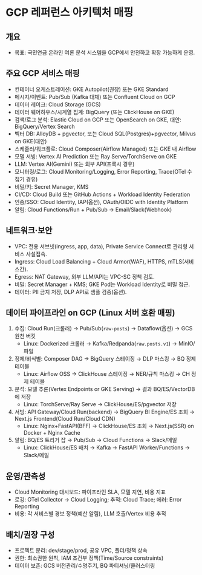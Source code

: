 # GCP 레퍼런스 아키텍처 매핑

## 개요
- 목표: 국민연금 온라인 여론 분석 시스템을 GCP에서 안전하고 확장 가능하게 운영.

## 주요 GCP 서비스 매핑
- 컨테이너 오케스트레이션: GKE Autopilot(권장) 또는 GKE Standard
- 메시지/이벤트: Pub/Sub (Kafka 대체) 또는 Confluent Cloud on GCP
- 데이터 레이크: Cloud Storage (GCS)
- 데이터 웨어하우스/시계열 집계: BigQuery (또는 ClickHouse on GKE)
- 검색/로그 분석: Elastic Cloud on GCP 또는 OpenSearch on GKE, 대안: BigQuery/Vertex Search
- 벡터 DB: AlloyDB + pgvector, 또는 Cloud SQL(Postgres)+pgvector, Milvus on GKE(대안)
- 스케줄러/워크플로: Cloud Composer(Airflow Managed) 또는 GKE 내 Airflow
- 모델 서빙: Vertex AI Prediction 또는 Ray Serve/TorchServe on GKE
- LLM: Vertex AI(Gemini) 또는 외부 API(프록시 경유)
- 모니터링/로그: Cloud Monitoring/Logging, Error Reporting, Trace(OTel 수집기 경유)
- 비밀/키: Secret Manager, KMS
- CI/CD: Cloud Build 또는 GitHub Actions + Workload Identity Federation
- 인증/SSO: Cloud Identity, IAP(옵션), OAuth/OIDC with Identity Platform
- 알림: Cloud Functions/Run + Pub/Sub → Email/Slack(Webhook)

## 네트워크·보안
- VPC: 전용 서브넷(ingress, app, data), Private Service Connect로 관리형 서비스 사설접속.
- Ingress: Cloud Load Balancing + Cloud Armor(WAF), HTTPS, mTLS(서비스간).
- Egress: NAT Gateway, 외부 LLM/API는 VPC-SC 정책 검토.
- 비밀: Secret Manager + KMS; GKE Pod는 Workload Identity로 비밀 접근.
- 데이터: PII 금지 저장, DLP API로 샘플 검증(옵션).

## 데이터 파이프라인 on GCP (Linux 서버 호환 매핑)
1) 수집: Cloud Run(크롤러) → Pub/Sub(`raw-posts`) → Dataflow(옵션) → GCS 원천 버킷
   - Linux: Dockerized 크롤러 → Kafka/Redpanda(`raw.posts.v1`) → MinIO/파일
2) 정제/비식별: Composer DAG → BigQuery 스테이징 → DLP 마스킹 → BQ 정제 테이블
   - Linux: Airflow OSS → ClickHouse 스테이징 → NER/규칙 마스킹 → CH 정제 테이블
3) 분석: 모델 추론(Vertex Endpoints or GKE Serving) → 결과 BQ/ES/VectorDB에 저장
   - Linux: TorchServe/Ray Serve → ClickHouse/ES/pgvector 저장
4) 서빙: API Gateway/Cloud Run(backend) → BigQuery BI Engine/ES 조회 → Next.js Frontend(Cloud Run/Cloud CDN)
   - Linux: Nginx+FastAPI(BFF) → ClickHouse/ES 조회 → Next.js(SSR) on Docker + Nginx Cache
5) 알림: BQ/ES 트리거 잡 → Pub/Sub → Cloud Functions → Slack/메일
   - Linux: ClickHouse/ES 배치 → Kafka → FastAPI Worker/Functions → Slack/메일

## 운영/관측성
- Cloud Monitoring 대시보드: 파이프라인 SLA, 모델 지연, 비용 지표
- 로깅: OTel Collector → Cloud Logging; 추적: Cloud Trace; 에러: Error Reporting
- 비용: 각 서비스별 경보 정책(예산 알림), LLM 호출/Vertex 비용 추적

## 배치/권장 구성
- 프로젝트 분리: dev/stage/prod, 공유 VPC, 폴더/정책 상속
- 권한: 최소권한 원칙, IAM 조건부 정책(Time/Source constraints)
- 데이터 보존: GCS 버전관리/수명주기, BQ 파티셔닝/클러스터링
